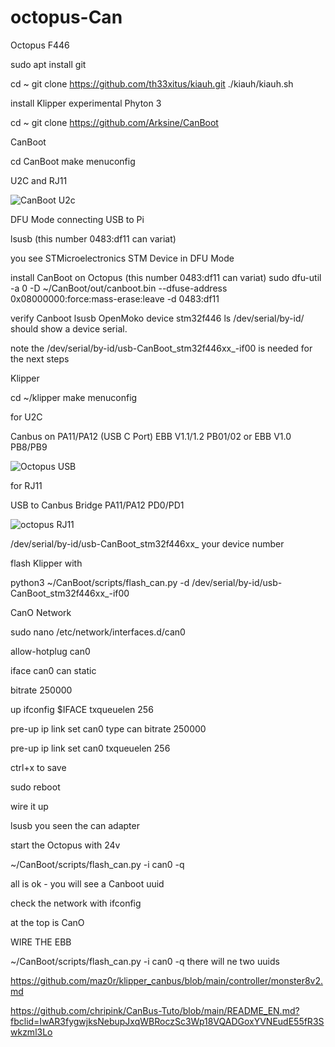 # octopus-Can

Octopus F446


sudo apt install git

cd ~
git clone https://github.com/th33xitus/kiauh.git
./kiauh/kiauh.sh

install Klipper experimental Phyton 3

cd ~
git clone https://github.com/Arksine/CanBoot


CanBoot

cd CanBoot
make menuconfig

U2C and RJ11

![CanBoot U2c](https://user-images.githubusercontent.com/66954448/185453142-44af78a4-3e55-4373-a3b3-531bfbb6ae7e.PNG)

DFU Mode connecting USB to Pi

lsusb (this number 0483:df11 can variat)

you see STMicroelectronics STM Device in DFU Mode

install CanBoot on Octopus (this number 0483:df11 can variat)
sudo dfu-util -a 0 -D ~/CanBoot/out/canboot.bin --dfuse-address 0x08000000:force:mass-erase:leave -d 0483:df11

verify Canboot
lsusb OpenMoko device stm32f446
ls /dev/serial/by-id/ should show a device serial.

note the /dev/serial/by-id/usb-CanBoot_stm32f446xx_<NUMBERSHERE>-if00 is needed for the next steps

  
Klipper
  
cd ~/klipper
make menuconfig
  
for U2C

Canbus on PA11/PA12 (USB C Port)
EBB V1.1/1.2 PB01/02 or EBB V1.0 PB8/PB9

![Octopus USB](https://user-images.githubusercontent.com/66954448/185452484-6c577663-7c2e-4472-923f-88ff9b32c189.PNG)



for RJ11

USB to Canbus Bridge PA11/PA12
PD0/PD1

![octopus RJ11](https://user-images.githubusercontent.com/66954448/185452500-aa0825a4-c8c0-4402-8d93-54f149ee3b81.PNG)


/dev/serial/by-id/usb-CanBoot_stm32f446xx_ your device number
  
 flash Klipper with
  
 python3 ~/CanBoot/scripts/flash_can.py -d  /dev/serial/by-id/usb-CanBoot_stm32f446xx_<NUMBERSHERE>-if00

CanO Network
  
sudo nano /etc/network/interfaces.d/can0
  
allow-hotplug can0
  
iface can0 can static
  
 bitrate 250000
  
 up ifconfig $IFACE txqueuelen 256
  
 pre-up ip link set can0 type can bitrate 250000
  
 pre-up ip link set can0 txqueuelen 256 
  
  
    
ctrl+x to save
  
sudo reboot
  
  
  
  
wire it up

lsusb you seen the can adapter
  
start the Octopus with 24v

  ~/CanBoot/scripts/flash_can.py -i can0 -q
  
all is ok - you will see a Canboot uuid
  
check the network with 
  ifconfig

 at the top is CanO
  
  
  
 WIRE THE EBB
  
  ~/CanBoot/scripts/flash_can.py -i can0 -q
  there will ne two uuids 
  
  
https://github.com/maz0r/klipper_canbus/blob/main/controller/monster8v2.md
  
https://github.com/chripink/CanBus-Tuto/blob/main/README_EN.md?fbclid=IwAR3fygwjksNebupJxqWBRoczSc3Wp18VQADGoxYVNEudE55fR3Swkzml3Lo
